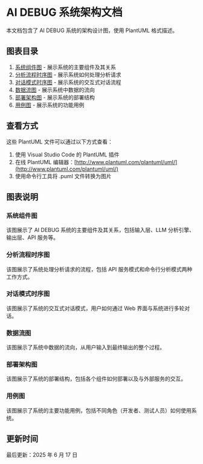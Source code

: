 # AI DEBUG 系统架构文档

本文档包含了 AI DEBUG 系统的架构设计图，使用 PlantUML 格式描述。

## 图表目录

1. [系统组件图](system_component_diagram.puml) - 展示系统的主要组件及其关系
2. [分析流程时序图](analysis_sequence_diagram.puml) - 展示系统如何处理分析请求
3. [对话模式时序图](dialog_sequence_diagram.puml) - 展示系统的交互式对话流程
4. [数据流图](data_flow_diagram.puml) - 展示系统中数据的流向
5. [部署架构图](deployment_diagram.puml) - 展示系统的部署结构
6. [用例图](use_case_diagram.puml) - 展示系统的功能用例

## 查看方式

这些 PlantUML 文件可以通过以下方式查看：

1. 使用 Visual Studio Code 的 PlantUML 插件
2. 在线 PlantUML 编辑器：[http://www.plantuml.com/plantuml/uml/](http://www.plantuml.com/plantuml/uml/)
3. 使用命令行工具将 .puml 文件转换为图片

## 图表说明

### 系统组件图

该图展示了 AI DEBUG 系统的主要组件及其关系，包括输入层、LLM 分析引擎、输出层、API 服务等。

### 分析流程时序图

该图展示了系统处理分析请求的流程，包括 API 服务模式和命令行分析模式两种工作方式。

### 对话模式时序图

该图展示了系统的交互式对话模式，用户如何通过 Web 界面与系统进行多轮对话。

### 数据流图

该图展示了系统中数据的流向，从用户输入到最终输出的整个过程。

### 部署架构图

该图展示了系统的部署结构，包括各个组件如何部署以及与外部服务的交互。

### 用例图

该图展示了系统的主要功能用例，包括不同角色（开发者、测试人员）如何使用系统。

## 更新时间

最后更新：2025 年 6 月 17 日
